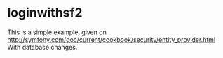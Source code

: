 loginwithsf2
============

This is a simple example, given on http://symfony.com/doc/current/cookbook/security/entity_provider.html
With database changes.


